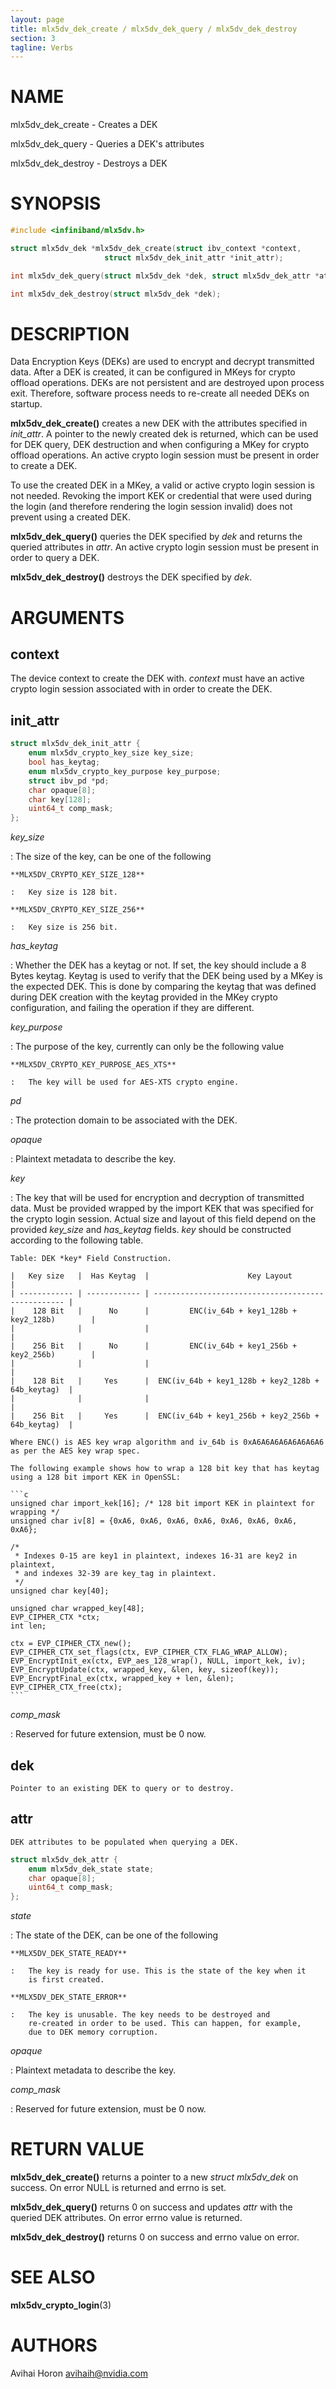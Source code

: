 ```yaml
---
layout: page
title: mlx5dv_dek_create / mlx5dv_dek_query / mlx5dv_dek_destroy
section: 3
tagline: Verbs
---
```


# NAME

mlx5dv_dek_create - Creates a DEK

mlx5dv_dek_query - Queries a DEK's attributes

mlx5dv_dek_destroy - Destroys a DEK

# SYNOPSIS

```c
#include <infiniband/mlx5dv.h>

struct mlx5dv_dek *mlx5dv_dek_create(struct ibv_context *context,
				     struct mlx5dv_dek_init_attr *init_attr);

int mlx5dv_dek_query(struct mlx5dv_dek *dek, struct mlx5dv_dek_attr *attr);

int mlx5dv_dek_destroy(struct mlx5dv_dek *dek);
```

# DESCRIPTION

Data Encryption Keys (DEKs) are used to encrypt and decrypt transmitted data.
After a DEK is created, it can be configured in MKeys for crypto offload
operations.
DEKs are not persistent and are destroyed upon process exit. Therefore,
software process needs to re-create all needed DEKs on startup.

**mlx5dv_dek_create()** creates a new DEK with the attributes specified in
*init_attr*. A pointer to the newly created dek is returned, which can be used
for DEK query, DEK destruction and when configuring a MKey for crypto offload
operations. An active crypto login session must be present in order to create
a DEK.

To use the created DEK in a MKey, a valid or active crypto login session is not
needed. Revoking the import KEK or credential that were used during the login
(and therefore rendering the login session invalid) does not prevent using a
created DEK.

**mlx5dv_dek_query()** queries the DEK specified by *dek* and returns the
queried attributes in *attr*. An active crypto login session must be present
in order to query a DEK.

**mlx5dv_dek_destroy()** destroys the DEK specified by *dek*.

# ARGUMENTS

## context

The device context to create the DEK with. *context* must have an active crypto
login session associated with in order to create the DEK.

## init_attr

```c
struct mlx5dv_dek_init_attr {
	enum mlx5dv_crypto_key_size key_size;
	bool has_keytag;
	enum mlx5dv_crypto_key_purpose key_purpose;
	struct ibv_pd *pd;
	char opaque[8];
	char key[128];
	uint64_t comp_mask;
};
```

*key_size*

:	The size of the key, can be one of the following

	**MLX5DV_CRYPTO_KEY_SIZE_128**

	:	Key size is 128 bit.

	**MLX5DV_CRYPTO_KEY_SIZE_256**

	:	Key size is 256 bit.

*has_keytag*

:	Whether the DEK has a keytag or not. If set, the key should include a
	8 Bytes keytag.
	Keytag is used to verify that the DEK being used by a MKey is the
	expected DEK. This is done by comparing the keytag that was defined
	during DEK creation with the keytag provided in the MKey crypto
	configuration, and failing the operation if they are different.

*key_purpose*

:	The purpose of the key, currently can only be the following value

	**MLX5DV_CRYPTO_KEY_PURPOSE_AES_XTS**

	:	The key will be used for AES-XTS crypto engine.

*pd*

:	The protection domain to be associated with the DEK.

*opaque*

:	Plaintext metadata to describe the key.

*key*

:	The key that will be used for encryption and decryption of transmitted
	data. Must be provided wrapped by the import KEK that was specified
	for the crypto login session.
	Actual size and layout of this field depend on the provided *key_size*
	and *has_keytag* fields.
	*key* should be constructed according to the following table.

	Table: DEK *key* Field Construction.

	|   Key size   |  Has Keytag  |                      Key Layout                    |
	| ------------ | ------------ | -------------------------------------------------- |
	|    128 Bit   |      No      |         ENC(iv_64b + key1_128b + key2_128b)        |
	|              |              |                                                    |
	|    256 Bit   |      No      |         ENC(iv_64b + key1_256b + key2_256b)        |
	|              |              |                                                    |
	|    128 Bit   |     Yes      |  ENC(iv_64b + key1_128b + key2_128b + 64b_keytag)  |
	|              |              |                                                    |
	|    256 Bit   |     Yes      |  ENC(iv_64b + key1_256b + key2_256b + 64b_keytag)  |

	Where ENC() is AES key wrap algorithm and iv_64b is 0xA6A6A6A6A6A6A6A6
	as per the AES key wrap spec.

	The following example shows how to wrap a 128 bit key that has keytag
	using a 128 bit import KEK in OpenSSL:

	```c
	unsigned char import_kek[16]; /* 128 bit import KEK in plaintext for wrapping */
	unsigned char iv[8] = {0xA6, 0xA6, 0xA6, 0xA6, 0xA6, 0xA6, 0xA6, 0xA6};

	/*
	 * Indexes 0-15 are key1 in plaintext, indexes 16-31 are key2 in plaintext,
	 * and indexes 32-39 are key_tag in plaintext.
	 */
	unsigned char key[40];

	unsigned char wrapped_key[48];
	EVP_CIPHER_CTX *ctx;
	int len;

	ctx = EVP_CIPHER_CTX_new();
	EVP_CIPHER_CTX_set_flags(ctx, EVP_CIPHER_CTX_FLAG_WRAP_ALLOW);
	EVP_EncryptInit_ex(ctx, EVP_aes_128_wrap(), NULL, import_kek, iv);
	EVP_EncryptUpdate(ctx, wrapped_key, &len, key, sizeof(key));
	EVP_EncryptFinal_ex(ctx, wrapped_key + len, &len);
	EVP_CIPHER_CTX_free(ctx);
	```

*comp_mask*

:	Reserved for future extension, must be 0 now.

## dek

	Pointer to an existing DEK to query or to destroy.

## attr

	DEK attributes to be populated when querying a DEK.

```c
struct mlx5dv_dek_attr {
	enum mlx5dv_dek_state state;
	char opaque[8];
	uint64_t comp_mask;
};
```

*state*

:	The state of the DEK, can be one of the following

	**MLX5DV_DEK_STATE_READY**

	:	The key is ready for use. This is the state of the key when it
		is first created.

	**MLX5DV_DEK_STATE_ERROR**

	:	The key is unusable. The key needs to be destroyed and
		re-created in order to be used. This can happen, for example,
		due to DEK memory corruption.

*opaque*

:	Plaintext metadata to describe the key.

*comp_mask*

:	Reserved for future extension, must be 0 now.

# RETURN VALUE

**mlx5dv_dek_create()** returns a pointer to a new *struct mlx5dv_dek* on
success. On error NULL is returned and errno is set.

**mlx5dv_dek_query()** returns 0 on success and updates *attr* with the queried
DEK attributes. On error errno value is returned.

**mlx5dv_dek_destroy()** returns 0 on success and errno value on error.

# SEE ALSO

**mlx5dv_crypto_login**(3)

# AUTHORS

Avihai Horon <avihaih@nvidia.com>
